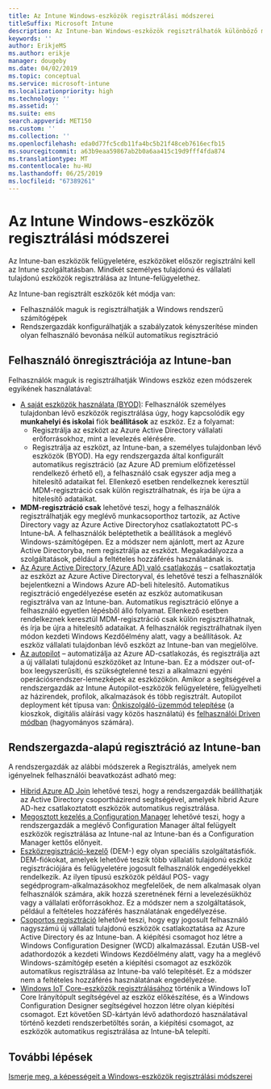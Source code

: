 ```yaml
---
title: Az Intune Windows-eszközök regisztrálási módszerei
titleSuffix: Microsoft Intune
description: Az Intune-ban Windows-eszközök regisztrálhatók különböző módjait
keywords: ''
author: ErikjeMS
ms.author: erikje
manager: dougeby
ms.date: 04/02/2019
ms.topic: conceptual
ms.service: microsoft-intune
ms.localizationpriority: high
ms.technology: ''
ms.assetid: ''
ms.suite: ems
search.appverid: MET150
ms.custom: ''
ms.collection: ''
ms.openlocfilehash: eda0d77fc5cdb11fa4bc5b21f48ceb7616ecfb15
ms.sourcegitcommit: a63b9eaa59867ab2b0a6aa415c19d9fff4fda874
ms.translationtype: MT
ms.contentlocale: hu-HU
ms.lasthandoff: 06/25/2019
ms.locfileid: "67389261"
---
```

# <a name="intune-enrollment-methods-for-windows-devices"></a>Az Intune Windows-eszközök regisztrálási módszerei

Az Intune-ban eszközök felügyeletére, eszközöket először regisztrálni kell az Intune szolgáltatásban. Mindkét személyes tulajdonú és vállalati tulajdonú eszközök regisztrálása az Intune-felügyelethez. 

Az Intune-ban regisztrált eszközök két módja van:
- Felhasználók maguk is regisztrálhatják a Windows rendszerű számítógépek 
- Rendszergazdák konfigurálhatják a szabályzatok kényszerítése minden olyan felhasználó bevonása nélkül automatikus regisztráció

## <a name="user-self-enrollment-in-intune"></a>Felhasználó önregisztrációja az Intune-ban

Felhasználók maguk is regisztrálhatják Windows eszköz ezen módszerek egyikének használatával:

- [A saját eszközök használata (BYOD)](https://docs.microsoft.com/intune-user-help/enroll-windows-10-device): Felhasználók személyes tulajdonban lévő eszközök regisztrálása úgy, hogy kapcsolódik egy **munkahelyi és iskolai** fiók **beállítások** az eszköz. Ez a folyamat:
    - Regisztrálja az eszközt az Azure Active Directory vállalati erőforrásokhoz, mint a levelezés elérésére.
    - Regisztrálja az eszközt, az Intune-ban, a személyes tulajdonban lévő eszközök (BYOD).
Ha egy rendszergazda által konfigurált automatikus regisztráció (az Azure AD premium előfizetéssel rendelkező érhető el), a felhasználó csak egyszer adja meg a hitelesítő adataikat fel. Ellenkező esetben rendelkeznek keresztül MDM-regisztráció csak külön regisztrálhatnak, és írja be újra a hitelesítő adataikat.  
- **MDM-regisztráció csak** lehetővé teszi, hogy a felhasználók regisztrálhatják egy meglévő munkacsoporthoz tartozik, az Active Directory vagy az Azure Active Directoryhoz csatlakoztatott PC-s Intune-bA. A felhasználók beléptethetik a beállítások a meglévő Windows-számítógépen. Ez a módszer nem ajánlott, mert az Azure Active Directoryba, nem regisztrálja az eszközt. Megakadályozza a szolgáltatások, például a feltételes hozzáférés használatának is.
- [Az Azure Active Directory (Azure AD) való csatlakozás](https://docs.microsoft.com/azure/active-directory/user-help/user-help-join-device-on-network) – csatlakoztatja az eszközt az Azure Active Directoryval, és lehetővé teszi a felhasználók bejelentkezni a Windows Azure AD-beli hitelesítő. Automatikus regisztráció engedélyezése esetén az eszköz automatikusan regisztrálva van az Intune-ban. Automatikus regisztráció előnye a felhasználó egyetlen lépésből álló folyamat. Ellenkező esetben rendelkeznek keresztül MDM-regisztráció csak külön regisztrálhatnak, és írja be újra a hitelesítő adataikat. A felhasználók regisztrálhatnak ilyen módon kezdeti Windows Kezdőélmény alatt, vagy a beállítások. Az eszköz vállalati tulajdonban lévő eszközt az Intune-ban van megjelölve.
- [Az autopilot](enrollment-autopilot.md) – automatizálja az Azure AD-csatlakozás, és regisztrálja azt a új vállalati tulajdonú eszközöket az Intune-ban. Ez a módszer out-of-box leegyszerűsíti, és szükségtelenné teszi a alkalmazni egyéni operációsrendszer-lemezképek az eszközökön. Amikor a segítségével a rendszergazdák az Intune Autopilot-eszközök felügyeletére, felügyelheti az házirendek, profilok, alkalmazások és több regisztrált.  Autopilot deployment két típusa van: [Önkiszolgáló-üzemmód telepítése](https://docs.microsoft.com/windows/deployment/windows-autopilot/self-deploying) (a kioszkok, digitális aláírási vagy közös használatú) és [felhasználói Driven módban](https://docs.microsoft.com/windows/deployment/windows-autopilot/user-driven) (hagyományos számára). 

## <a name="administrator-based-enrollment-in-intune"></a>Rendszergazda-alapú regisztráció az Intune-ban

A rendszergazdák az alábbi módszerek a Regisztrálás, amelyek nem igényelnek felhasználói beavatkozást adható meg:

- [Hibrid Azure AD Join](https://docs.microsoft.com/windows/client-management/mdm/enroll-a-windows-10-device-automatically-using-group-policy) lehetővé teszi, hogy a rendszergazdák beállíthatják az Active Directory csoportházirend segítségével, amelyek hibrid Azure AD-hez csatlakoztatott eszközök automatikus regisztrálása. 
- [Megosztott kezelés a Configuration Manager](https://docs.microsoft.com/sccm/comanage/overview) lehetővé teszi, hogy a rendszergazdák a meglévő Configuration Manager által felügyelt eszközök regisztrálása az Intune-nal az Intune-ban és a Configuration Manager kettős előnyeit. 
- [Eszközregisztráció-kezelő](device-enrollment-manager-enroll.md) (DEM-) egy olyan speciális szolgáltatásfiók. DEM-fiókokat, amelyek lehetővé teszik több vállalati tulajdonú eszköz regisztrációjára és felügyeletére jogosult felhasználók engedélyekkel rendelkezik. Az ilyen típusú eszközök például POS- vagy segédprogram-alkalmazásokhoz megfelelőek, de nem alkalmasak olyan felhasználók számára, akik hozzá szeretnének férni a levelezésükhöz vagy a vállalati erőforrásokhoz. Ez a módszer nem a szolgáltatások, például a feltételes hozzáférés használatának engedélyezése. 
- [Csoportos regisztráció](windows-bulk-enroll.md) lehetővé teszi, hogy egy jogosult felhasználó nagyszámú új vállalati tulajdonú eszközök csatlakoztatása az Azure Active Directory és az Intune-ban. A kiépítési csomagot hoz létre a Windows Configuration Designer (WCD) alkalmazással. Ezután USB-vel adathordozók a kezdeti Windows Kezdőélmény alatt, vagy ha a meglévő Windows-számítógép esetén a kiépítési csomagot az eszközök automatikus regisztrálása az Intune-ba való telepítését. Ez a módszer nem a feltételes hozzáférés használatának engedélyezése. 
- [Windows IoT Core-eszközök regisztrálásához](https://docs.microsoft.com/en-us/windows/iot-core/manage-your-device/intunedeviceenrollment) történik a Windows IoT Core Irányítópult segítségével az eszköz előkészítése, és a Windows Configuration Designer segítségével hozzon létre olyan kiépítési csomagot. Ezt követően SD-kártyán lévő adathordozó használatával történő kezdeti rendszerbetöltés során, a kiépítési csomagot, az eszközök automatikus regisztrálása az Intune-bA telepíti.

## <a name="next-steps"></a>További lépések

[Ismerje meg, a képességeit a Windows-eszközök regisztrálási módszerei](enrollment-method-capab.md)
